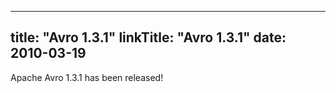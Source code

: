 
---
title: "Avro 1.3.1"
linkTitle: "Avro 1.3.1"
date: 2010-03-19
---

Apache Avro 1.3.1 has been released!
